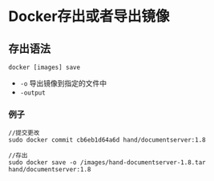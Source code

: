 # Docker存出或者导出镜像

## 存出语法
```
docker [images] save 
```
- `-o` 导出镜像到指定的文件中
- `-output`


### 例子
```
//提交更改
sudo docker commit cb6eb1d64a6d hand/documentserver:1.8

//存出
sudo docker save -o /images/hand-documentserver-1.8.tar hand/documentserver:1.8
```